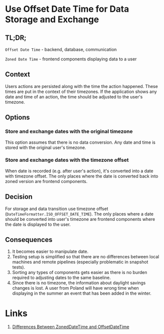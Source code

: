 # Use Offset Date Time for Data Storage and Exchange

## TL;DR;

`Offset Date Time` - backend, database, communication

`Zoned Date Time` - frontend components displaying data to a user

## Context

Users actions are persisted along with the time the action happened.
These times are put in the context of their timezones.
If the application shows any date and time of an action, the time should be adjusted to the user's timezone.

## Options

### Store and exchange dates with the original timezone

This option assumes that there is no data conversion. Any date and time is stored with the original user's timezone.

### Store and exchange dates with the timezone offset

When date is recorded (e.g. after user's action), it's converted into a date with timezone offset. The only places where
the date
is converted back into zoned version are frontend components.

## Decision

For storage and data transition use timezone offset (`DateTimeFormatter.ISO_OFFSET_DATE_TIME`).
The only places where a date should be converted into user's timezone are frontend components where the date is
displayed to the user.

## Consequences

1. It becomes easier to manipulate date.
1. Testing setup is simplified so that there are no differences between local machines and remote pipelines (especially
   problematic in snapshot tests).
1. Sorting any types of components gets easier as there is no burden required to adjusting dates to the same baseline.
1. Since there is no timezone, the information about daylight savings changes is lost. A user from Poland will have
   wrong time when displaying in the summer an event that has been added in the winter.

# Links

1. [Differences Between ZonedDateTime and OffsetDateTime](https://www.baeldung.com/java-zoneddatetime-offsetdatetime)
